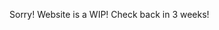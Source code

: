 Sorry! Website is a WIP! Check back in 3 weeks!



<script src="http://code.jquery.com/jquery-1.4.2.min.js"></script>
<script>
function remCred () {
  var x = document.getElementsByClassName("site-footer-credits");
  x[0].remove();
  
setTimeout(() => { remCred; }, 200);
</script>
